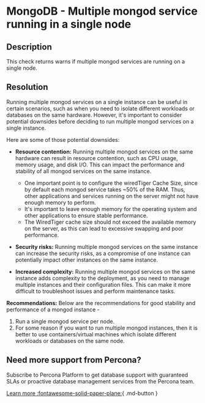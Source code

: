 # MongoDB - Multiple mongod service running in a single node

## Description
This check returns warns if multiple mongod services are running on a single node.

## Resolution

Running multiple mongod services on a single instance can be useful in certain scenarios, such as when you need to isolate different workloads or databases on the same hardware. However, it's important to consider potential downsides before deciding to run multiple mongod services on a single instance.

Here are some of those potential downsides:

- **Resource contention:** Running multiple mongod services on the same hardware can result in resource contention, such as CPU usage, memory usage, and disk I/O. This can impact the performance and stability of all mongod services on the same instance.
  - One important point is to configure the wiredTiger Cache Size, since by default each mongod service takes ~50% of the RAM. Thus, other applications and services running on the server might not have enough memory to perform.
  - It's important to leave enough memory for the operating system and other applications to ensure stable performance.
  - The WiredTiger cache size should not exceed the available memory on the server, as this can lead to excessive swapping and poor performance.

- **Security risks:** Running multiple mongod services on the same instance can increase the security risks, as a compromise of one instance can potentially impact other instances on the same instance.

- **Increased complexity:** Running multiple mongod services on the same instance adds complexity to the deployment, as you need to manage multiple instances and their configuration files. This can make it more difficult to troubleshoot issues and perform maintenance tasks.

**Recommendations:**
Below are the recommendations for good stability and performance of a mongod instance -
1. Run a single mongod service per node.
2. For some reason if you want to run multiple mongod instances, then it is better to use containers/virtual machines which isolate different workloads or databases on the same node.



## Need more support from Percona?
Subscribe to Percona Platform to get database support with guaranteed SLAs or proactive database management services from the Percona team.

[Learn more :fontawesome-solid-paper-plane:](https://per.co.na/subscribe){ .md-button }
